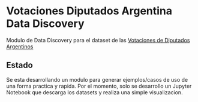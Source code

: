 # Votaciones Diputados Argentina Data Discovery
Modulo de Data Discovery para el dataset de las [Votaciones de Diputados Argentinos](https://github.com/nahuelhds/votaciones-diputados-argentina)

## Estado
Se esta desarrollando un modulo para generar ejemplos/casos de uso de una forma practica y rapida. Por el momento, solo se desarrollo un Jupyter Notebook que descarga los datasets y realiza una simple visualizacion. 
